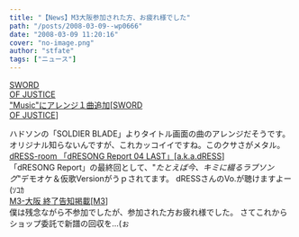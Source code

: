 ```yaml
---
title: "【News】M3大阪参加された方、お疲れ様でした"
path: "/posts/2008-03-09--wp0666"
date: "2008-03-09 11:20:16"
cover: "no-image.png"
author: "stfate"
tags: ["ニュース"]
---
```


<style type="text/css">
<!--
p {white-space: pre-wrap};
-->
</style>

<a class="topics" href="http://www.soj.razor.jp/" target="_blank">SWORD OF JUSTICE "Music"にアレンジ１曲追加</a><span class="junre">[<a href="http://www.soj.razor.jp/" target="_blank">SWORD OF JUSTICE</a>]</span>
<div class="news">ハドソンの「SOLDIER BLADE」よりタイトル画面の曲のアレンジだそうです。
オリジナル知らないんですが、これカッコイイですね。このクサさがメタル。</div>
<a class="topics" href="http://akadress.com/?p=59" target="_blank">dRESS-room 「dRESONG Report 04 LAST」</a><span class="junre">[<a href="http://akadress.com/" target="_blank">a.k.a.dRESS</a>]</span>
<div class="news">「dRESONG Report」の最終回として、"<em>たとえば今、キミに綴るラブソング</em>"デモオケ＆仮歌Versionがうｐされてます。
dRESSさんのVo.が聴けますよー(ｿｺｶ</div>
<a class="topics" href="http://www.m3net.jp/" target="_blank">M3-大阪 終了告知掲載</a><span class="junre">[<a href="http://www.m3net.jp/" target="_blank">M3</a>]</span>
<div class="news">僕は残念ながら不参加でしたが、参加された方お疲れ様でした。
さてこれからショップ委託で新譜の回収を…(ぉ</div>
